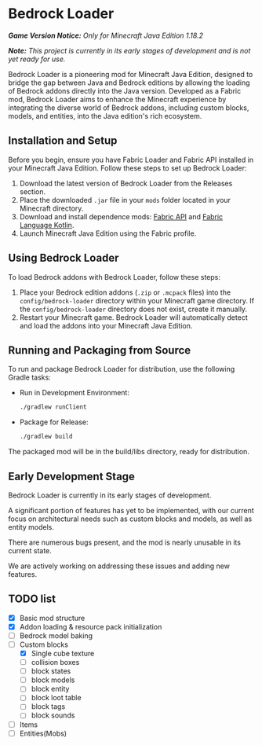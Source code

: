 # Bedrock Loader

_**Game Version Notice:** Only for Minecraft Java Edition 1.18.2_

_**Note:** This project is currently in its early stages of development and is not yet ready for use._


Bedrock Loader is a pioneering mod for Minecraft Java Edition, designed to bridge the gap between Java and Bedrock editions by allowing the loading of Bedrock addons directly into the Java version. Developed as a Fabric mod, Bedrock Loader aims to enhance the Minecraft experience by integrating the diverse world of Bedrock addons, including custom blocks, models, and entities, into the Java edition's rich ecosystem.

## Installation and Setup

Before you begin, ensure you have Fabric Loader and Fabric API installed in your Minecraft Java Edition. Follow these steps to set up Bedrock Loader:

1. Download the latest version of Bedrock Loader from the Releases section.
2. Place the downloaded `.jar` file in your `mods` folder located in your Minecraft directory.
3. Download and install dependence mods: [Fabric API](https://www.curseforge.com/minecraft/mc-mods/fabric-api) and [Fabric Language Kotlin](https://www.curseforge.com/minecraft/mc-mods/fabric-language-kotlin).
4. Launch Minecraft Java Edition using the Fabric profile.

## Using Bedrock Loader

To load Bedrock addons with Bedrock Loader, follow these steps:

1. Place your Bedrock edition addons (`.zip` or `.mcpack` files) into the `config/bedrock-loader` directory within your Minecraft game directory. If the `config/bedrock-loader` directory does not exist, create it manually.
2. Restart your Minecraft game. Bedrock Loader will automatically detect and load the addons into your Minecraft Java Edition.

## Running and Packaging from Source

To run and package Bedrock Loader for distribution, use the following Gradle tasks:

- Run in Development Environment:
    ```bash
    ./gradlew runClient
    ```

- Package for Release:
    ```bash
    ./gradlew build
    ```
The packaged mod will be in the build/libs directory, ready for distribution.

## Early Development Stage

Bedrock Loader is currently in its early stages of development.

A significant portion of features has yet to be implemented, with our current focus on architectural needs such as custom blocks and models, as well as entity models.

There are numerous bugs present, and the mod is nearly unusable in its current state.

We are actively working on addressing these issues and adding new features.

## TODO list

- [x] Basic mod structure
- [x] Addon loading & resource pack initialization
- [ ] Bedrock model baking
- [ ] Custom blocks
  - [x] Single cube texture
  - [ ] collision boxes
  - [ ] block states
  - [ ] block models
  - [ ] block entity
  - [ ] block loot table
  - [ ] block tags
  - [ ] block sounds
- [ ] Items
- [ ] Entities(Mobs)